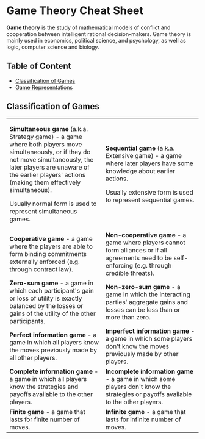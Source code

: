 # Game Theory Cheat Sheet

**Game theory** is the study of mathematical models of conflict and cooperation between intelligent rational 
decision-makers.
Game theory is mainly used in economics, political science, and psychology, as well as logic, computer science and 
biology.

## Table of Content

- [Classification of Games](#classification-of-games)
- [Game Representations](#game-representations)

## Classification of Games

<table style="table-layout:fixed">
  <colgroup>
    <col style="width:50%"/>
    <col style="width:50%"/>
  </colgroup>
  <tr>
    <td>
      <p><b>Simultaneous game</b> (a.k.a. Strategy game) - a game where both players move simultaneously, or if they do
       not move simultaneously, the later players are unaware of the earlier players' actions (making them effectively
        simultaneous).
      <p>Usually normal form is used to represent simultaneous games.
    </td>
    <td>
      <p><b>Sequential game</b> (a.k.a. Extensive game) - a game where later players have some knowledge about earlier 
      actions.
      <p>Usually extensive form is used to represent sequential games.
    </td>
  </tr>
  <tr>
    <td>
      <b>Cooperative game</b> - a game where the players are able to form binding commitments externally enforced (e.g.
      through contract law).
    </td>
    <td>
      <b>Non-cooperative game</b> - a game where players cannot form alliances or if all agreements need to be
      self-enforcing (e.g. through credible threats).
    </td>
  </tr>
  <tr>
    <td>
      <b>Zero-sum game</b> - a game in which each participant's gain or loss of utility is exactly balanced by the
      losses or gains of the utility of the other participants.
    </td>
    <td>
      <b>Non-zero-sum game</b> - a game in which the interacting parties' aggregate gains and losses can be less
      than or more than zero.
    </td>
  </tr>
  <tr>
    <td>
      <b>Perfect information game</b> - a game in which all players know the moves previously made by all other players.
    </td>
    <td>
      <b>Imperfect information game</b> - a game in which some players don't know the moves previously made by other 
      players.
    </td>
  </tr>
  <tr>
    <td>
      <b>Complete information game</b> - a game in which all players know the strategies and payoffs available to the 
      other players.
    </td>
    <td>
      <b>Incomplete information game</b> - a game in which some players don't know the strategies or payoffs available
      to the other players.
    </td>
  </tr>
  <tr>
    <td>
      <b>Finite game</b> - a game that lasts for finite number of moves.
    </td>
    <td>
      <b>Infinite game</b> - a game that lasts for infinite number of moves.
    </td>
  </tr>
</table>
